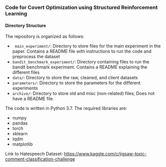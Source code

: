 ### Code for Covert Optimization using Structured Reinforcement Learning

#### Directory Structure
The repository is organized as follows:
- ``` main_experiment/```: Directory to store files for the main experiment in the paper. Contains a README file with instructions to run the code and preprocess the dataset
- ```bandit_benchmark_experiment/```: Directory containing files to run the bandit benchmark experiment. Contains a README explaining the different files
- ```data/```: Directory to store the raw, cleaned, and client datasets
- ```parameters/```: Directory to store the parameters for the different experiments 
- ```archive/```: Directory to store old and misc (non-related) files; Does not have a README file.

The code is written in Python 3.7. The required libraries are:
- numpy
- pandas
- torch
- sklearn
- tqdm
- matplotlib



Link to Hatespeech Dataset: https://www.kaggle.com/c/jigsaw-toxic-comment-classification-challenge